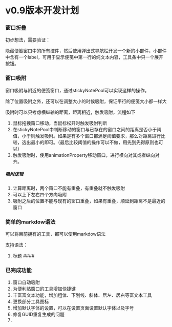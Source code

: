# v0.9版本开发计划

### 窗口折叠

初步想法，需要验证：

隐藏便笺窗口中的所有控件，然后使用弹出式导航栏开发一个新的小部件，小部件中含有一个label，可用于显示便笺中第一行的纯文本内容，工具条中只一个展开按钮。

### 窗口吸附

窗口吸附与附近的便笺窗口，通过stickyNotePool可以实现这样的操作。

除了位置吸附之外，还可以在调整大小的时候吸附，保证平行的便笺大小都一样大

吸附时可以只考虑横纵轴的距离，距离相近，触发吸附，流程如下

1. 鼠标拖拽窗口移动，当鼠标松开时触发吸附判断
2. 在stickyNotePool中判断移动的窗口与已存在的窗口之间的距离是否小于阈值，小于则触发吸附。如果是有多个窗口都满足阈值要求，那么对距离进行比较，选出最小的即可。（最后比较阈值的操作可以不做，用先到先得原则也可以）
3. 触发吸附时，使用animationProperty移动窗口，进行横向对其或者纵向对齐。

##### 吸附逻辑

1. 计算距离时，两个窗口不能有重叠，有重叠就不触发吸附
2. 可以上下左右四个方向吸附
3. 吸附之后的位置不能与现有的窗口重叠，如果有重叠，顺延到距离不是最近的窗口

### 简单的markdow语法

可以将目前拥有的工具，都可以使用markdow语法

支持语法：

1. 标题 ####



### 已完成功能

1. 窗口自动吸附
2. 为便利贴窗口的工具增加快捷键
3. 丰富富文本功能，增加粗体、下划线、斜体、居左、居右等富文本工具
4. 更换部分工具图标
5. 增加默认字体的设置，可以在设置页面设置默认字体以及字号
6. 修复GUID重复生成的问题
7. 